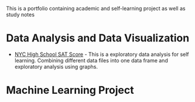 This is a portfolio containing academic and self-learning project as well as study notes

# Data Analysis and Data Visualization 
- [NYC High School SAT Score](https://github.com/khaophuthaipch/Exploratory-Analysis/blob/master/Exploratory_Analysis_NYC_SAT_score.ipynb) - This is a exploratory data analysis for self learning. Combining different data files into one data frame and exploratory analysis using graphs.



# Machine Learning Project
